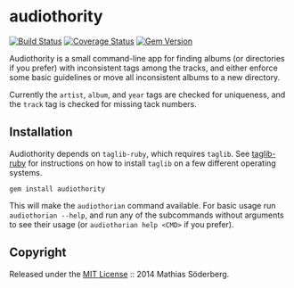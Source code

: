 # audiothority

[![Build Status](https://travis-ci.org/mthssdrbrg/audiothority.svg?branch=master)](https://travis-ci.org/mthssdrbrg/audiothority)
[![Coverage Status](https://img.shields.io/coveralls/mthssdrbrg/audiothority.svg)](https://coveralls.io/r/mthssdrbrg/audiothority?branch=master)
[![Gem Version](https://badge.fury.io/rb/audiothority.svg)](http://badge.fury.io/rb/audiothority)

Audiothority is a small command-line app for finding albums (or directories if
you prefer) with inconsistent tags among the tracks, and either enforce some
basic guidelines or move all inconsistent albums to a new directory.

Currently the `artist`, `album`, and `year` tags are checked for uniqueness, and
the `track` tag is checked for missing tack numbers.

## Installation

Audiothority depends on `taglib-ruby`, which requires `taglib`.
See [taglib-ruby](https://github.com/robinst/taglib-ruby) for instructions on
how to install `taglib` on a few different operating systems.

```
gem install audiothority
```

This will make the `audiothorian` command available.
For basic usage run `audiothorian --help`, and run any of the subcommands
without arguments to see their usage (or `audiothorian help <CMD>` if you
prefer).

## Copyright

Released under the [MIT License](http://www.opensource.org/licenses/MIT) :: 2014 Mathias Söderberg.
